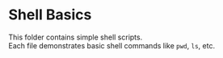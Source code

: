 # Shell Basics

This folder contains simple shell scripts.  
Each file demonstrates basic shell commands like `pwd`, `ls`, etc.


